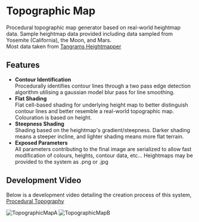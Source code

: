 # Topographic Map
Procedural topographic map generator based on real-world heightmap data. Sample heightmap data provided including data sampled from Yosemite (California), the Moon, and Mars.
<br>
Most data taken from [Tangrams Heightmapper](https://tangrams.github.io/heightmapper/)

## Features
* **Contour Identification**
<br> Procedurally identifies contour lines through a two pass edge detection algorithm utilising a gaussian model blur pass for line smoothing.
* **Flat Shading**
<br> Flat cell-based shading for underlying height map to better distinguish contour lines and better resemble a real-world topographic map. Colouration is based on height.
* **Steepness Shading**
<br> Shading based on the heightmap's gradient/steepness. Darker shading means a steeper incline, and lighter shading means more flat terrain.
* **Exposed Parameters**
<br> All parameters contributing to the final image are serialized to allow fast modification of colours, heights, contour data, etc... Heightmaps may be provided to the system as .png or .jpg

## Development Video
Below is a development video detailing the creation process of this system,
<br>[Procedural Topography](https://www.youtube.com/watch?v=t89De819YMA)

![TopographicMapA](https://raw.githubusercontent.com/ScottyRAnderson/Images/master/topographic-map_feature_1.jpg)
![TopographicMapB](https://raw.githubusercontent.com/ScottyRAnderson/Images/master/topographic-map_feature_2.jpg)